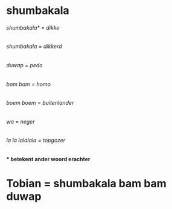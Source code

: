 # shumbakala

###### shumbakala* = dikke
###### shumbakala = dikkerd
###### duwap = pedo
###### bam bam = homo
###### boem boem = buitenlander
###### wa = neger
###### la la lalalala = topgozer

#### * betekent ander woord erachter


# Tobian = shumbakala bam bam duwap
